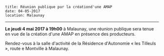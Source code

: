     title: Réunion publique pur la créationd'une AMAP
    date: 04-05-2017
    location: Malaunay
---

**Le jeudi 4 mai 2017 à 19h00** à Malaunay, une réunion publique sera tenue en vue de la création d'une AMAP en  présence des producteurs.

Rendez-vous à la salle d'activité de la Résidence d'Autonomie « les Tilleuls », route e Montville à Malaunay.
